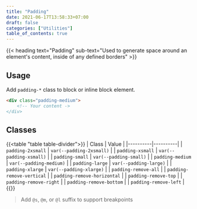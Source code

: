 ```yaml
---
title: "Padding"
date: 2021-06-17T13:58:33+07:00
draft: false
categories: ["Utilities"]
table_of_contents: true
---
```


{{< heading text="Padding" sub-text="Used to generate space around an element's content, inside of any defined borders" >}}

## Usage

Add `padding-*` class to block or inline block element.

``` html
<div class="padding-medium">
    <!-- Your content ->
</div>
```

## Classes

{{<table "table table-divider">}}
| Class | Value |
|----------|----------|
| `padding-2xsmall` | `var(--padding-2xsmall)` |
| `padding-xsmall` | `var(--padding-xsmall)` |
| `padding-small` | `var(--padding-small)` |
| `padding-medium` | `var(--padding-medium)` |
| `padding-large` | `var(--padding-large)` |
| `padding-xlarge` | `var(--padding-xlarge)` |
| `padding-remove-all` |
| `padding-remove-vertical` |
| `padding-remove-horizontal` |
| `padding-remove-top` |
| `padding-remove-right` |
| `padding-remove-bottom` |
| `padding-remove-left` |
{{</table>}}

> Add `@s`, `@m`, or `@l` suffix to support breakpoints